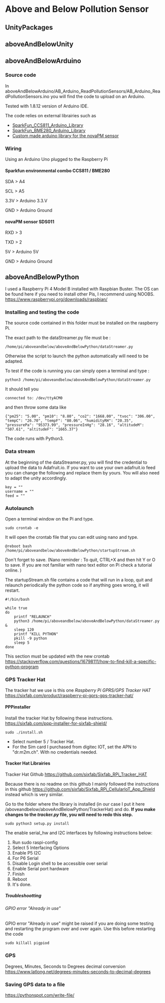 # Above and Below Pollution Sensor

## UnityPackages

## aboveAndBelowUnity


## aboveAndBelowArduino

### Source code
In aboveAndBelowArduino/AB_Arduino_ReadPollutionSensors/AB_Arduino_ReadPollutionSensors.ino you will find the code to upload on an Arduino. 

Tested with 1.8.12 version of Arduino IDE.

The code relies on external librairies such as 
* [SparkFun_CCS811_Arduino_Library](https://github.com/sparkfun/SparkFun_CCS811_Arduino_Library)
* [SparkFun_BME280_Arduino_Library](https://github.com/sparkfun/SparkFun_BME280_Arduino_Library)
* [Custom made arduino library for the novaPM sensor](https://github.com/lauraperrenoud/novaPM)
 

### Wiring
Using an Arduino Uno plugged to the Raspberry Pi

#### Sparkfun environmental combo CCS811 / BME280

SDA > A4

SCL > A5

3.3V > Arduino 3.3.V

GND > Arduino Ground

#### novaPM sensor SDS011

RXD > 3

TXD > 2

5V > Arduino 5V

GND > Arduino Ground

## aboveAndBelowPython
 
I used a Raspberry Pi 4 Model B installed with Raspbian Buster. 
The OS can be found here if you need to install other Pis, I recommend using NOOBS. https://www.raspberrypi.org/downloads/raspbian/

### Installing and testing the code
The source code contained in this folder must be installed on the raspberry Pi. 

The exact path to the dataStreamer.py file must be :
```
/home/pi/aboveandbelow/aboveAndBelowPython/dataStreamer.py
```
Otherwise the script to launch the python automatically will need to be adapted. 

To test if the code is running you can simply open a terminal and type :
```
python3 /home/pi/aboveandbelow/aboveAndBelowPython/dataStreamer.py
```
It should tell you
```
connected to: /dev/ttyACM0
```
and then throw some data like
```
{"pm25": "5.00", "pm10": "8.80", "co2": "1668.00", "tvoc": "306.00", "tempC": "26.70", "tempF": "80.06", "humidityRH": "20.35", "pressurePa": "95373.99", "pressureInHg": "28.16", "altitudeM": "507.61", "altitudeF": "1665.37"}
```
The code runs with Python3. 

### Data stream

At the beginning of the dataStreamer.py, you will find the credential to upload the data to Adafruit.io. If you want to use your own adafruit.io feed you can change the following and replace them by yours. You will also need to adapt the unity accordingly. 
```
key = ""
username = ""
feed = ""
```

### Autolaunch

Open a terminal window on the Pi and type.
```
sudo crontab -e
```
It will open the crontab file that you can edit using nano and type. 
```
@reboot bash /home/pi/aboveandbelow/aboveAndBelowPython/startupStream.sh
```
Don't forget to save. (Nano reminder : To quit, CTRL+X and then hit Y or O to save. If you are not familiar with nano text editor on Pi check a tutorial online. )

The startupStream.sh file contains a code that will run in a loop, quit and relaunch periodically the python code so if anything goes wrong, it will restart.

```
#!/bin/bash

while true
do
	printf "RELAUNCH"
	python3 /home/pi/aboveandbelow/aboveAndBelowPython/dataStreamer.py &
	sleep 120
	printf "KILL PYTHON"
	pkill -9 python
	sleep 5
done
```
This section must be updated with the new crontab 
https://stackoverflow.com/questions/16798111/how-to-find-kill-a-specific-python-program


### GPS Tracker Hat
The tracker hat we use is this one *Raspberry Pi GPRS/GPS Tracker HAT*
https://sixfab.com/product/raspberry-pi-gprs-gps-tracker-hat/

#### PPPinstaller
Install the tracker Hat by following these instructions. 
https://sixfab.com/ppp-installer-for-sixfab-shield/
```
sudo ./install.sh
```
* Select number 5 / Tracker Hat. 
* For the Sim card I purchased from digitec IOT, set the APN to "dr.m2m.ch". With no credentials needed. 

#### Tracker Hat Librairies
Tracker Hat Github
https://github.com/sixfab/Sixfab_RPi_Tracker_HAT

Because there is no readme on this github I mainly followed the instructions in this github https://github.com/sixfab/Sixfab_RPi_CellularIoT_App_Shield instead which is very similar. 

Go to the folder where the library is installed (in our case I put it here /aboveandbelow/aboveAndBelowPython/TrackerHat) and do. **If you make changes to the _tracker.py_ file, you will need to redo this step.**
```
sudo python3 setup.py install
```
The enable serial_hw and I2C interfaces by following instructions below:

1. Run sudo raspi-config
2. Select 5 Interfacing Options
3. Enable P5 I2C
4. For P6 Serial
5. Disable Login shell to be accessible over serial
6. Enable Serial port hardware
7. Finish
8. Reboot
9. It's done.
##### Troubleshootting
###### GPIO error "Already in use"
GPIO error "Already in use" might be raised if you are doing some testing and restarting the program over and over again. 
Use this before restarting the code
```
sudo killall pigpiod
```

### GPS
Degrees, Minutes, Seconds to Degrees decimal conversion 
https://www.latlong.net/degrees-minutes-seconds-to-decimal-degrees

### Saving GPS data to a file
https://pythonspot.com/write-file/




